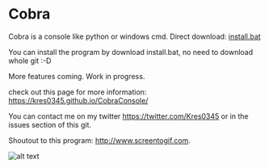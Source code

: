 # Cobra
Cobra is a console like python or windows cmd. Direct download: 
[install.bat](https://cdn.rawgit.com/kres0345/CobraConsole/4a17ccdc/install.bat)

You can install the program by download install.bat, no need to download whole git :-D

More features coming. Work in progress.

check out this page for more information: https://kres0345.github.io/CobraConsole/

You can contact me on my twitter https://twitter.com/Kres0345 or in the issues section of this git.

Shoutout to this program: http://www.screentogif.com.

![alt text](https://raw.githubusercontent.com/kres0345/CobraConsole/master/docs/CobraDemonstration.gif "")
